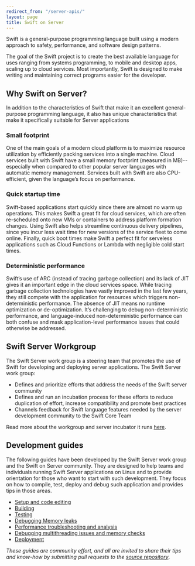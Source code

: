 ```yaml
---
redirect_from: "/server-apis/"
layout: page
title: Swift on Server
---
```


Swift is a general-purpose programming language built using a modern approach to safety, performance, and software design patterns.

The goal of the Swift project is to create the best available language for uses ranging from systems programming, to mobile and desktop apps, scaling up to cloud services.
Most importantly, Swift is designed to make writing and maintaining correct programs easier for the developer.

## Why Swift on Server?

In addition to the characteristics of Swift that make it an excellent general-purpose programming language,
it also has unique characteristics that make it specifically suitable for Server applications

### Small footprint
One of the main goals of a modern cloud platform is to maximize resource utilization by efficiently packing services into a single machine.
Cloud services built with Swift have a small memory footprint (measured in MB)--especially when compared to other popular server languages with automatic memory management.
Services built with Swift are also CPU-efficient, given the language’s focus on performance.

### Quick startup time
Swift-based applications start quickly since there are almost no warm up operations.
This makes Swift a great fit for cloud services, which are often re-scheduled onto new VMs or containers to address platform formation changes.
Using Swift also helps streamline continuous delivery pipelines, since you incur less wait time for new versions of the service fleet to come online.
Finally, quick boot times make Swift a perfect fit for serveless applications such as Cloud Functions or Lambda with negligible cold start times.

### Deterministic performance
Swift’s use of ARC (instead of tracing garbage collection) and its lack of JIT gives it an important edge in the cloud services space.
While tracing garbage collection technologies have vastly improved in the last few years, they still compete with the application for resources which triggers non-deterministic performance.
The absence of JIT means no runtime optimization or de-optimization.
It’s challenging to debug non-deterministic performance, and language-induced non-deterministic performance can both confuse and mask application-level performance issues that could otherwise be addressed.


## Swift Server Workgroup

The Swift Server work group is a steering team that promotes the use of Swift for developing and deploying server applications.
The Swift Server work group:

* Defines and prioritize efforts that address the needs of the Swift server community
* Defines and run an incubation process for these efforts to reduce duplication of effort, increase compatibility and promote best practices
* Channels feedback for Swift language features needed by the server development community to the Swift Core Team

Read more about the workgroup and server incubator it runs [here]({{site.url}}/sswg).

## Development guides

The following guides have been developed by the Swift Server work group and the Swift on Server community.
They are designed to help teams and individuals running Swift Server applications on Linux and to provide orientation for those who want to start with such development.
They focus on how to compile, test, deploy and debug such application and provides tips in those areas.

- [Setup and code editing](https://github.com/swift-server/guides/blob/main/docs/setup-and-ide-alternatives.md)
- [Building](https://github.com/swift-server/guides/blob/main/docs/building.md)
- [Testing](https://github.com/swift-server/guides/blob/main/docs/testing.md)
- [Debugging Memory leaks](https://github.com/swift-server/guides/blob/main/docs/memory-leaks-and-usage.md)
- [Performance troubleshooting and analysis](https://github.com/swift-server/guides/blob/main/docs/performance.md)
- [Debugging multithreading issues and memory checks](https://github.com/swift-server/guides/blob/main/docs/llvm-sanitizers.md)
- [Deployment](https://github.com/swift-server/guides/blob/main/docs/deployment.md)

_These guides are community effort, and all are invited to share their tips and know-how by submitting pull requests to the [source repository](https://github.com/swift-server/guides)_.

